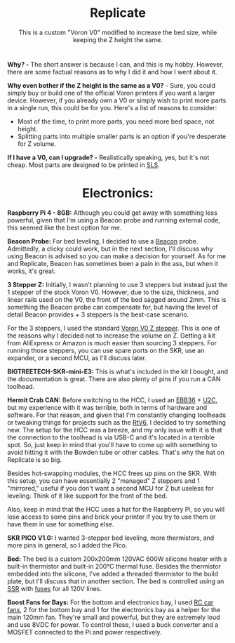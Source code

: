 <h1 align="center">Replicate</h1>
<p align="center">
This is a custom "Voron V0" modified to increase the bed size, while keeping the Z height the same.
</p>

<h1 align="center"></h1>

**Why? -** The short answer is because I can, and this is my hobby. However, there are some factual reasons as to why I did it and how I went about it.

**Why even bother if the Z height is the same as a V0?** - Sure, you could simply buy or build one of the official Voron printers if you want a larger device. However, if you already own a V0 or simply wish to print more parts in a single run, this could be for you. Here's a list of reasons to consider:

 - Most of the time, to print more parts, you need more bed space, not height.
 - Splitting parts into multiple smaller parts is an option if you're desperate for Z volume.

**If I have a V0, can I upgrade? -** Realistically speaking, yes, but it's not cheap. Most parts are designed to be printed in [SLS](https://3d.jlcpcb.com/).

<h1 align="center">Electronics:</h1>

**Raspberry Pi 4 - 8GB:** Although you could get away with something less powerful, given that I'm using a Beacon probe and running external code, this seemed like the best option for me.

**Beacon Probe:** For bed leveling, I decided to use a [Beacon](https://beacon3d.com/) probe. Admittedly, a clicky could work, but in the next section, I'll discuss why using Beacon is advised so you can make a decision for yourself. As for me and Replicate, Beacon has sometimes been a pain in the ass, but when it works, it's great.

**3 Stepper Z:** Initially, I wasn't planning to use 3 steppers but instead just the 1 stepper of the stock Voron V0. However, due to the size, thickness, and linear rails used on the V0, the front of the bed sagged around 2mm. This is something the Beacon probe can compensate for, but having the level of detail Beacon provides + 3 steppers is the best-case scenario.

For the 3 steppers, I used the standard [Voron V0 Z stepper](https://www.aliexpress.com/item/1005002583135981.html?spm=a2g0o.productlist.main.13.617b46d7nm4Ql1&algo_pvid=a1e41f05-7cbe-4aa0-80d7-c00650259656&algo_exp_id=a1e41f05-7cbe-4aa0-80d7-c00650259656-6&pdp_npi=4@dis!MXN!1392.81!1239.67!!!81.13!!@2101e9cf16930213250356662e45d0!12000021260524378!sea!MX!0!A&curPageLogUid=cFCSvp7dkpR7). This is one of the reasons why I decided not to increase the volume on Z. Getting a kit from AliExpress or Amazon is much easier than sourcing 3 steppers.  For running those steppers, you can use spare ports on the SKR, use an expander, or a second MCU, as I'll discuss later.

**BIGTREETECH-SKR-mini-E3:** This is what's included in the kit I bought, and the documentation is great. There are also plenty of pins if you run a CAN toolhead.

**Hermit Crab CAN:** Before switching to the HCC, I used an [EBB36](https://biqu.equipment/products/bigtreetech-ebb-36-42-can-bus-for-connecting-klipper-expansion-device?variant=39760665215074) + [U2C](https://github.com/bigtreetech/U2C), but my experience with it was terrible, both in terms of hardware and software. For that reason, and given that I'm constantly changing toolheads or tweaking things for projects such as the [RtV6](https://www.indiegogo.com/projects/rvo-to-v6-adapter-expand-speed-up-cut-costs#/), I decided to try something new. The setup for the HCC was a breeze, and my only issue with it is that the connection to the toolhead is via USB-C and it's located in a terrible spot. So, just keep in mind that you'll have to come up with something to avoid hitting it with the Bowden tube or other cables. That's why the hat on Replicate is so big.

Besides hot-swapping modules, the HCC frees up pins on the SKR. With this setup, you can have essentially 2 "managed" Z steppers and 1 "mirrored," useful if you don't want a second MCU for Z but useless for leveling. Think of it like support for the front of the bed.

Also, keep in mind that the HCC uses a hat for the Raspberry Pi, so you will lose access to some pins and brick your printer if you try to use them or have them in use for something else.

**SKR PICO V1.0:** I wanted 3-stepper bed leveling, more thermistors, and more pins in general, so I added the Pico.

**Bed:** The bed is a custom 200x200mm 120VAC 600W silicone heater with a built-in thermistor and built-in 200°C thermal fuse. Besides the thermistor embedded into the silicone, I've added a threaded thermistor to the build plate, but I'll discuss that in another section. The bed is controlled using an [SSR](https://www.amazon.com/gp/product/B01MCWO35P/ref=ppx_yo_dt_b_search_asin_title?ie=UTF8&psc=1) with [fuses](https://www.amazon.com/gp/product/B075MC6W3P/ref=ppx_yo_dt_b_search_asin_title?ie=UTF8&psc=1) for all 120V lines.

**Boost Fans for Bays:** For the bottom and electronics bay, I used [RC car fans](https://www.amazon.com/gp/product/B08R1D7J4X/ref=ppx_yo_dt_b_search_asin_title?ie=UTF8&th=1), 2 for the bottom bay and 1 for the electronics bay as a helper for the main 120mm fan. They're small and powerful, but they are extremely loud and use 8VDC for power. To control these, I used a buck converter and a MOSFET connected to the Pi and power respectively.
